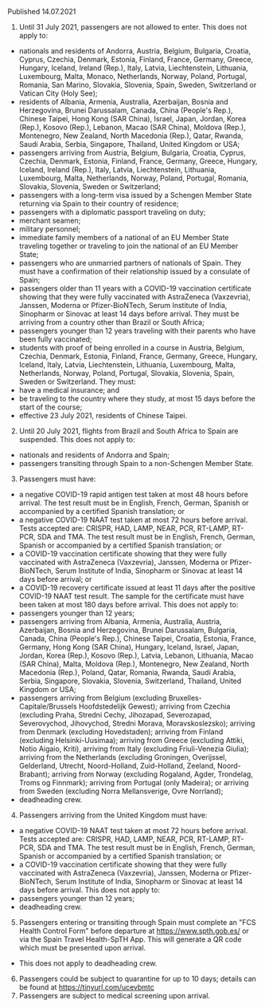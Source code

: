 Published 14.07.2021
1. Until 31 July 2021, passengers are not allowed to enter.
This does not apply to:
- nationals and residents of Andorra, Austria, Belgium, Bulgaria, Croatia, Cyprus, Czechia, Denmark, Estonia, Finland, France, Germany, Greece, Hungary, Iceland, Ireland (Rep.), Italy, Latvia, Liechtenstein, Lithuania, Luxembourg, Malta, Monaco, Netherlands, Norway, Poland, Portugal, Romania, San Marino, Slovakia, Slovenia, Spain, Sweden, Switzerland or Vatican City (Holy See);
- residents of Albania, Armenia, Australia, Azerbaijan, Bosnia and Herzegovina, Brunei Darussalam, Canada, China (People's Rep.), Chinese Taipei, Hong Kong (SAR China), Israel, Japan, Jordan, Korea (Rep.), Kosovo (Rep.), Lebanon, Macao (SAR China), Moldova (Rep.), Montenegro, New Zealand, North Macedonia (Rep.), Qatar, Rwanda, Saudi Arabia, Serbia, Singapore, Thailand, United Kingdom or USA;
- passengers arriving from Austria, Belgium, Bulgaria, Croatia, Cyprus, Czechia, Denmark, Estonia, Finland, France, Germany, Greece, Hungary, Iceland, Ireland (Rep.), Italy, Latvia, Liechtenstein, Lithuania, Luxembourg, Malta, Netherlands, Norway, Poland, Portugal, Romania, Slovakia, Slovenia, Sweden or Switzerland;
- passengers with a long-term visa issued by a Schengen Member State returning via Spain to their country of residence;
- passengers with a diplomatic passport traveling on duty;
- merchant seamen;
- military personnel;
- immediate family members of a national of an EU Member State traveling together or traveling to join the national of an EU Member State;
- passengers who are unmarried partners of nationals of Spain. They must have a confirmation of their relationship issued by a consulate of Spain;
- passengers older than 11 years with a COVID-19 vaccination certificate showing that they were fully vaccinated with AstraZeneca (Vaxzevria), Janssen, Moderna or Pfizer-BioNTech, Serum Institute of India, Sinopharm or Sinovac at least 14 days before arrival. They must be arriving from a country other than Brazil or South Africa;
- passengers younger than 12 years traveling with their parents who have been fully vaccinated;
- students with proof of being enrolled in a course in Austria, Belgium, Czechia, Denmark, Estonia, Finland, France, Germany, Greece, Hungary, Iceland, Italy, Latvia, Liechtenstein, Lithuania, Luxembourg, Malta, Netherlands, Norway, Poland, Portugal, Slovakia, Slovenia, Spain, Sweden or Switzerland. They must:
- have a medical insurance; and
- be traveling to the country where they study, at most 15 days before the start of the course;
- effective 23 July 2021, residents of Chinese Taipei.
2. Until 20 July 2021, flights from Brazil and South Africa to Spain are suspended.
This does not apply to:
- nationals and residents of Andorra and Spain;
- passengers transiting through Spain to a non-Schengen Member State.
3. Passengers must have:
- a negative COVID-19 rapid antigen test taken at most 48 hours before arrival. The test result must be in English, French, German, Spanish or accompanied by a certified Spanish translation; or
- a negative COVID-19 NAAT test taken at most 72 hours before arrival. Tests accepted are: CRISPR, HAD, LAMP, NEAR, PCR, RT-LAMP, RT-PCR, SDA and TMA. The test result must be in English, French, German, Spanish or accompanied by a certified Spanish translation; or
- a COVID-19 vaccination certificate showing that they were fully vaccinated with AstraZeneca (Vaxzevria), Janssen, Moderna or Pfizer-BioNTech, Serum Institute of India, Sinopharm or Sinovac at least 14 days before arrival; or
- a COVID-19 recovery certificate issued at least 11 days after the positive COVID-19 NAAT test result. The sample for the certificate must have been taken at most 180 days before arrival.
This does not apply to:
- passengers younger than 12 years;
- passengers arriving from Albania, Armenia, Australia, Austria, Azerbaijan, Bosnia and Herzegovina, Brunei Darussalam, Bulgaria, Canada, China (People's Rep.), Chinese Taipei, Croatia, Estonia, France, Germany, Hong Kong (SAR China), Hungary, Iceland, Israel, Japan, Jordan, Korea (Rep.), Kosovo (Rep.), Latvia, Lebanon, Lithuania, Macao (SAR China), Malta, Moldova (Rep.), Montenegro, New Zealand, North Macedonia (Rep.), Poland, Qatar, Romania, Rwanda, Saudi Arabia, Serbia, Singapore, Slovakia, Slovenia, Switzerland, Thailand, United Kingdom or USA;
- passengers arriving from Belgium (excluding Bruxelles-Capitale/Brussels Hoofdstedelijk Gewest); arriving from Czechia (excluding Praha, Stredni Cechy, Jihozapad, Severozapad, Severovychod, Jihovychod, Stredni Morava, Moravskoslezsko); arriving from Denmark (excluding Hovedstaden); arriving from Finland (excluding Helsinki-Uusimaa); arriving from Greece (excluding Attiki, Notio Aigaio, Kriti), arriving from Italy (excluding Friuli-Venezia Giulia); arriving from the Netherlands (excluding Groningen, Overijssel, Gelderland, Utrecht, Noord-Holland, Zuid-Holland, Zeeland, Noord-Brabant); arriving from Norway (excluding Rogaland, Agder, Trondelag, Troms og Finnmark); arriving from Portugal (only Madeira); or arriving from Sweden (excluding Norra Mellansverige, Ovre Norrland);
- deadheading crew.
4. Passengers arriving from the United Kingdom must have:
- a negative COVID-19 NAAT test taken at most 72 hours before arrival. Tests accepted are: CRISPR, HAD, LAMP, NEAR, PCR, RT-LAMP, RT-PCR, SDA and TMA. The test result must be in English, French, German, Spanish or accompanied by a certified Spanish translation; or 
- a COVID-19 vaccination certificate showing that they were fully vaccinated with AstraZeneca (Vaxzevria), Janssen, Moderna or Pfizer-BioNTech, Serum Institute of India, Sinopharm or Sinovac at least 14 days before arrival.
This does not apply to:
- passengers younger than 12 years;
- deadheading crew.
5. Passengers entering or transiting through Spain must complete an "FCS Health Control Form" before departure at <a href="https://www.spth.gob.es/">https://www.spth.gob.es/</a> or via the Spain Travel Health-SpTH App. This will generate a QR code which must be presented upon arrival.
- This does not apply to deadheading crew.
6. Passengers could be subject to quarantine for up to 10 days; details can be found at <a href="https://tinyurl.com/ucevbmtc">https://tinyurl.com/ucevbmtc</a> 
7. Passengers are subject to medical screening upon arrival.

